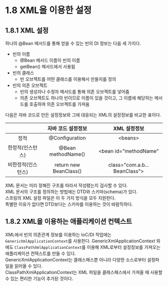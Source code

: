 # 1.8 XML을 이용한 설정

## 1.8.1 XML 설정

하나의 @Bean 메서드를 통해 얻을 수 있는 빈의 DI 정보는 다음 세 가지다.

- 빈의 이름
  - @Bean 메서드 이름이 빈의 이름
  - getBean() 메서드에서 사용됨
- 빈의 클래스
  - 빈 오브젝트를 어떤 클래스를 이용해서 만들지를 정의
- 빈의 의존 오브젝트
  - 빈의 생성자나 수정자 메서드를 통해 의존 오브젝트를 넣어줌
  - 의존 오브젝트도 하나의 빈이므로 이름이 있을 것이고, 그 이름에 해당하는 메서드를 호출하여 의존 오브젝트를 가져옴

다음은 자바 코드로 만든 설정정보와 그에 대응되는 XML의 설정정보를 비교한 표이다.

|                    |   자바 코드 설정정보   |         XML 설정정보          |
| :----------------: | :--------------------: | :---------------------------: |
|        정적        |     @Configuration     |           \<beans>            |
|  한정적(인스턴스)  |   @Bean methodName()   |    \<bean id="methodName"     |
| 비한정적(인스턴스) | return new BeanClass() | class="com.a.b... BeanClass"> |

XML 문서는 미리 정해진 구조를 따라서 작성됐는지 검사할 수 있다.  
XML 문서의 구조를 정의하는 방법에는 DTD와 스키마(schema)가 있다.  
스프링의 XML 설정 파일은 이 두 가지 방식을 모두 지원한다.  
특별한 이유가 없다면 DTD보다는 스키마를 이용하는 것이 바람직하다.

## 1.8.2 XML을 이용하는 애플리케이션 컨텍스트

XML에서 빈의 의존관계 정보를 이용하는 IoC/DI 작업에는 `GenericXmlApplicationContext`를 사용한다.
GenericXmlApplicationContext 외에도 `ClassPathXmlApplicationContext`를 이용해 XML로부터 설정정보를 가져오는 애플리케이션 컨텍스트를 만들 수 있다.  
GenericXmlApplicationContext는 클래스패스뿐 아니라 다양한 소스로부터 설정파일을 읽어올 수 있다.  
ClassPathXmlApplicationContext는 XML 파일을 클래스패스에서 가져올 때 사용할 수 있는 편리한 기능이 추가된 것이다.
